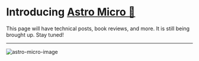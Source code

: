 # Introducing [Astro Micro 🔬](https://astro-micro.vercel.app/)

This page will have technical posts, book reviews, and more. It is still being brought up. Stay tuned!

---

![astro-micro-image](https://github.com/trevortylerlee/astro-micro/assets/49603972/ec5bc96a-3e96-4af1-a182-7711b54c5ef6)
